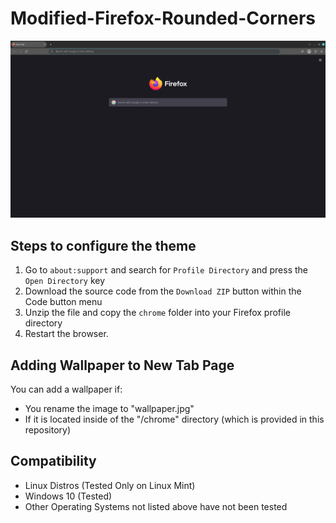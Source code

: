 # Modified-Firefox-Rounded-Corners

![image](https://github.com/burnedpopcorn/Modified-Firefox-Rounded-Theme/blob/main/Round%20Firefox.png)

## Steps to configure the theme
<ol>
   <li>Go to <code>about:support</code> and search for <code>Profile Directory</code> and press the <code>Open Directory</code> key</li>
   <li>Download the source code from the <code>Download ZIP</code> button within the Code button menu</li>
   <li>Unzip the file and copy the <code>chrome</code> folder into your Firefox profile directory</li>
   <li>Restart the browser.</li>
</ol>

## Adding Wallpaper to New Tab Page

You can add a wallpaper if:
- You rename the image to "wallpaper.jpg"
- If it is located inside of the "/chrome" directory (which is provided in this repository)

## Compatibility

<ul>
<li>Linux Distros (Tested Only on Linux Mint)</li>
<li>Windows 10 (Tested)</li>
<li>Other Operating Systems not listed above have not been tested</li>
</ul>
